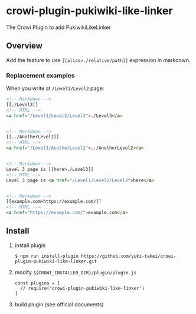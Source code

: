 # crowi-plugin-pukiwiki-like-linker
The Crowi Plugin to add PukiwikiLikeLinker

Overview
----------

Add the feature to use `[[alias>./relative/path]]` expression in markdown.

### Replacement examples

When you write at `/Level1/Level2` page:

```html
<!-- Markdown -->
[[./Level3]]
<!-- HTML -->
<a href="/Level1/Level2/Level3">./Level3</a>


<!-- Markdown -->
[[../AnotherLevel2]]
<!-- HTML -->
<a href="/Level1/AnotherLevel2">../AnotherLevel2</a>


<!-- Markdown -->
Level 3 page is [[here>./Level3]]
<!-- HTML -->
Level 3 page is <a href="/Level1/Level2/Level3">here</a>


<!-- Markdown -->
[[example.com>https://example.com/]]
<!-- HTML -->
<a href="https://example.com/">example.com</a>
```

Install
--------

1. install plugin

    ```
    $ npm run install-plugin https://github.com/yuki-takei/crowi-plugin-pukiwiki-like-linker.git
    ```

1. modify `${CROWI_INSTALLED_DIR}/plugin/plugin.js`

   ```
   const plugins = [
     // require('crowi-plugin-pukiwiki-like-linker')
   ]
   ```

1. build plugin (see official documents)
